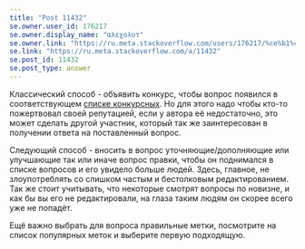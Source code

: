 ```yaml
---
title: "Post 11432"
se.owner.user_id: 176217
se.owner.display_name: "αλεχολυτ"
se.owner.link: "https://ru.meta.stackoverflow.com/users/176217/%ce%b1%ce%bb%ce%b5%cf%87%ce%bf%ce%bb%cf%85%cf%84"
se.link: "https://ru.meta.stackoverflow.com/a/11432"
se.post_id: 11432
se.post_type: answer
---
```

<p>Классический способ - объявить конкурс, чтобы вопрос появился в соответствующем <a href="https://ru.stackoverflow.com/questions?tab=Bounties">списке конкурсных</a>. Но для этого надо чтобы кто-то пожертвовал своей репутацией, если у автора её недостаточно, это может сделать другой участник, который так же заинтересован в получении ответа на поставленный вопрос.</p>
<p>Следующий способ - вносить в вопрос уточняющие/дополняющие или улучшающие так или иначе вопрос правки, чтобы он поднимался в списке вопросов и его увидело больше людей. Здесь, главное, не злоупотреблять со слишком частым и бестолковым редактированием. Так же стоит учитывать, что некоторые смотрят вопросы по новизне, и как бы вы его не редактировали, на глаза таким людям он скорее всего уже не попадёт.</p>
<p>Ещё важно выбрать для вопроса правильные метки, посмотрите на список популярных меток и выберите первую подходящую.</p>
